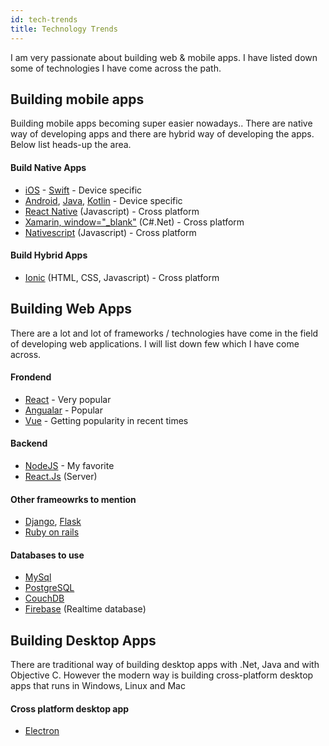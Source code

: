 ```yaml
---
id: tech-trends
title: Technology Trends
---
```


I am very passionate about building web & mobile apps. I have listed down some of technologies I have come across the path.  

## Building mobile apps
Building mobile apps becoming super easier nowadays.. There are native way of developing apps and there are hybrid way of developing the apps. Below list heads-up the area. 

#### Build Native Apps
- [iOS](https://developer.apple.com/) - [Swift](https://developer.apple.com/swift/) - Device specific
- [Android](https://www.android.com/), [Java](https://docs.oracle.com/javase/tutorial/index.html), [Kotlin](https://kotlinlang.org/) - Device specific
- [React Native](https://facebook.github.io/react-native/) (Javascript) - Cross platform
- [Xamarin, window="_blank"](link:https://visualstudio.microsoft.com/xamarin/) (C#.Net) - Cross platform
- [Nativescript](https://www.nativescript.org/) (Javascript) - Cross platform

#### Build Hybrid Apps
- [Ionic](https://ionicframework.com/) (HTML, CSS, Javascript) - Cross platform


## Building Web Apps
There are a lot and lot of frameworks / technologies have come in the field of developing web applications. I will list down few which I have come across.

#### Frondend
- [React](https://reactjs.org/) - Very popular
- [Angualar](https://angular.io/) - Popular
- [Vue](https://vuejs.org/) - Getting popularity in recent times

#### Backend
- [NodeJS](https://nodejs.org/en/) - My favorite
- [React.Js](https://reactjs.org/) (Server)

#### Other frameowrks to mention
- [Django](https://www.djangoproject.com/), [Flask](http://flask.pocoo.org/)
- [Ruby on rails](https://rubyonrails.org/)

#### Databases to use
- [MySql](https://www.mysql.com/)
- [PostgreSQL](https://www.postgresql.org/)
- [CouchDB](http://couchdb.apache.org/)
- [Firebase](https://firebase.google.com/) (Realtime database)


## Building Desktop Apps
There are traditional way of building desktop apps with .Net, Java and with Objective C.
However the modern way is building cross-platform desktop apps that runs in Windows, Linux and Mac

#### Cross platform desktop app
- [Electron](https://electronjs.org/)

